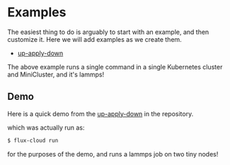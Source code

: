 # Examples

The easiest thing to do is arguably to start with an example,
and then customize it. Here we will add examples as we create them.

- [up-apply-down](https://github.com/converged-computing/flux-cloud/tree/main/examples/up-apply-down)

The above example runs a single command in a single Kubernetes cluster and MiniCluster,
and it's lammps!


## Demo

Here is a quick demo from the [up-apply-down](https://github.com/converged-computing/flux-cloud/tree/main/examples/up-apply-down) in the repository.

<script id="asciicast-548839" src="https://asciinema.org/a/548839.js" data-speed="2" async></script>

which was actually run as:

```bash
$ flux-cloud run
```
for the purposes of the demo, and runs a lammps job on two tiny nodes!
